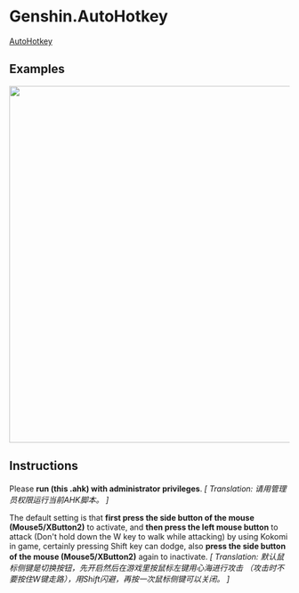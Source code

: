 # Genshin.AutoHotkey
 [AutoHotkey](https://www.autohotkey.com/download/ahk-install.exe)


## Examples
<img src="./Assets/Kokomi_Attack.gif" width=640 high=360>


## Instructions
Please **run (this .ahk) with administrator privileges**.
*[ Translation: 请用管理员权限运行当前AHK脚本。 ]*

The default setting is that **first press the side button of the mouse (Mouse5/XButton2)** to activate, and **then press the left mouse button** to attack (Don't hold down the W key to walk while attacking) by using Kokomi in game, certainly pressing Shift key can dodge, also **press the side button of the mouse (Mouse5/XButton2)** again to inactivate.
*[ Translation: 默认鼠标侧键是切换按钮，先开启然后在游戏里按鼠标左键用心海进行攻击 （攻击时不要按住W键走路），用Shift闪避，再按一次鼠标侧键可以关闭。 ]*
